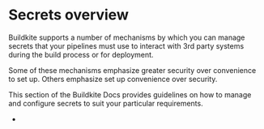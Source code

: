 # Secrets overview

Buildkite supports a number of mechanisms by which you can manage secrets that your pipelines must use to interact with 3rd party systems during the build process or for deployment.

Some of these mechanisms emphasize greater security over convenience to set up. Others emphasize set up convenience over security.

This section of the Buildkite Docs provides guidelines on how to manage and configure secrets to suit your particular requirements.

- 